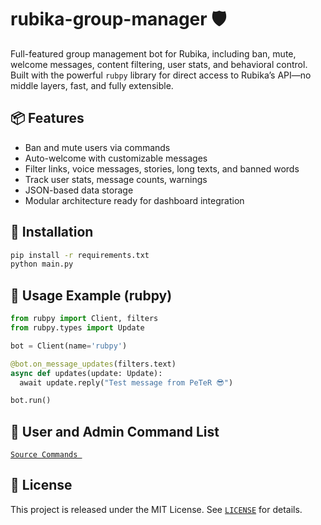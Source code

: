 # rubika-group-manager 🛡️

Full-featured group management bot for Rubika, including ban, mute, welcome messages, content filtering, user stats, and behavioral control.  
Built with the powerful `rubpy` library for direct access to Rubika’s API—no middle layers, fast, and fully extensible.

## 📦 Features

- Ban and mute users via commands  
- Auto-welcome with customizable messages  
- Filter links, voice messages, stories, long texts, and banned words  
- Track user stats, message counts, warnings  
- JSON-based data storage  
- Modular architecture ready for dashboard integration

## 🚀 Installation

```bash
pip install -r requirements.txt  
python main.py
```

## 🧪 Usage Example (rubpy)

```python
from rubpy import Client, filters  
from rubpy.types import Update  

bot = Client(name='rubpy')  

@bot.on_message_updates(filters.text)  
async def updates(update: Update):  
  await update.reply("Test message from PeTeR 😎")  

bot.run()
```

## 📜 User and Admin Command List
[`Source Commands
`](.docs/help.md) 


## 📄 License


This project is released under the MIT License. See [`LICENSE`](./LICENSE) for details.

